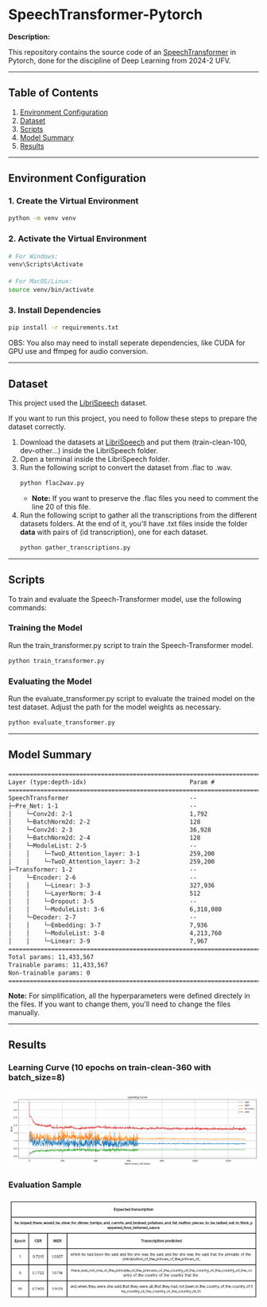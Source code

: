 # SpeechTransformer-Pytorch

**Description:**  

This repository contains the source code of an [SpeechTransformer](https://sci-hub.se/downloads/2020-09-03/63/dong2018.pdf) in Pytorch, done for the discipline of Deep Learning from 2024-2 UFV.

---

## Table of Contents
1. [Environment Configuration](#environment-configuration)
2. [Dataset](#dataset)
3. [Scripts](#scripts)
4. [Model Summary](#model-summary)
5. [Results](#results)

---

## Environment Configuration

### 1. Create the Virtual Environment
```bash
python -m venv venv
```

### 2. Activate the Virtual Environment
```bash
# For Windows:
venv\Scripts\Activate

# For MacOS/Linux:
source venv/bin/activate
```

### 3. Install Dependencies
```bash
pip install -r requirements.txt
```

OBS: You also may need to install seperate dependencies, like CUDA for GPU use and ffmpeg for audio conversion.

---

## Dataset

This project used the [LibriSpeech](https://www.danielpovey.com/files/2015_icassp_librispeech.pdf) dataset. 

If you want to run this project, you need to follow these steps to prepare the dataset correctly.
1. Download the datasets at [LibriSpeech](https://www.openslr.org/12) and put them (train-clean-100, dev-other...) inside the LibriSpeech folder.   
2. Open a terminal inside the LibriSpeech folder.  
3. Run the following script to convert the dataset from .flac to .wav.
     ```bash
    python flac2wav.py
    ```
    - **Note:** If you want to preserve the .flac files you need to comment the line 20 of this file.
4. Run the following script to gather all the transcriptions from the different datasets folders. At the end of it, you'll have .txt files inside the folder **data** with pairs of (id transcription), one for each dataset.
     ```bash
    python gather_transcriptions.py
    ```
---

## Scripts
To train and evaluate the Speech-Transformer model, use the following commands:

### Training the Model
Run the train_transformer.py script to train the Speech-Transformer model.
```bash
python train_transformer.py
```

### Evaluating the Model
Run the evaluate_transformer.py script to evaluate the trained model on the test dataset. Adjust the path for the model weights as necessary.
```bash
python evaluate_transformer.py
```

---

## Model Summary
```
===========================================================================                               
Layer (type:depth-idx)                             Param #                                                
===========================================================================
SpeechTransformer                                  --
├─Pre_Net: 1-1                                     --
│    └─Conv2d: 2-1                                 1,792
│    └─BatchNorm2d: 2-2                            128
│    └─Conv2d: 2-3                                 36,928
│    └─BatchNorm2d: 2-4                            128
│    └─ModuleList: 2-5                             --
│    │    └─TwoD_Attention_layer: 3-1              259,200
│    │    └─TwoD_Attention_layer: 3-2              259,200
├─Transformer: 1-2                                 --
│    └─Encoder: 2-6                                --
│    │    └─Linear: 3-3                            327,936
│    │    └─LayerNorm: 3-4                         512
│    │    └─Dropout: 3-5                           --
│    │    └─ModuleList: 3-6                        6,318,080
│    └─Decoder: 2-7                                --
│    │    └─Embedding: 3-7                         7,936
│    │    └─ModuleList: 3-8                        4,213,760
│    │    └─Linear: 3-9                            7,967
===========================================================================
Total params: 11,433,567
Trainable params: 11,433,567
Non-trainable params: 0
===========================================================================
```

**Note:** For simplification, all the hyperparameters were defined directely in the files. If you want to change them, you'll need to change the files manually.

---

## Results

### Learning Curve (10 epochs on train-clean-360 with batch_size=8)
![Learning Curve](extra/learning_curve.png)

### Evaluation Sample
![Evaluation Sample](extra/evaluation_sample.png)

